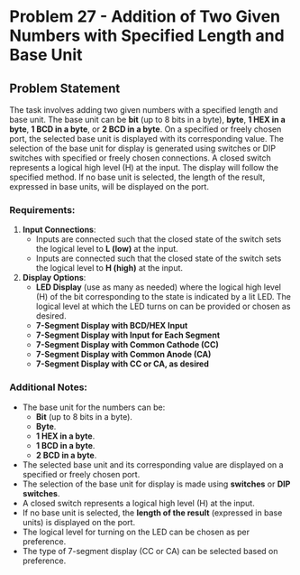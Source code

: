 # Problem 27 - Addition of Two Given Numbers with Specified Length and Base Unit

## Problem Statement

The task involves adding two given numbers with a specified length and base unit. The base unit can be **bit** (up to 8 bits in a byte), **byte**, **1 HEX in a byte**, **1 BCD in a byte**, or **2 BCD in a byte**. On a specified or freely chosen port, the selected base unit is displayed with its corresponding value. The selection of the base unit for display is generated using switches or DIP switches with specified or freely chosen connections. A closed switch represents a logical high level (H) at the input. The display will follow the specified method. If no base unit is selected, the length of the result, expressed in base units, will be displayed on the port.

### Requirements:
1. **Input Connections**:
   - Inputs are connected such that the closed state of the switch sets the logical level to **L (low)** at the input.
   - Inputs are connected such that the closed state of the switch sets the logical level to **H (high)** at the input.
2. **Display Options**:
   - **LED Display** (use as many as needed) where the logical high level (H) of the bit corresponding to the state is indicated by a lit LED. The logical level at which the LED turns on can be provided or chosen as desired.
   - **7-Segment Display with BCD/HEX Input**
   - **7-Segment Display with Input for Each Segment**
   - **7-Segment Display with Common Cathode (CC)**
   - **7-Segment Display with Common Anode (CA)**
   - **7-Segment Display with CC or CA, as desired**

### Additional Notes:
- The base unit for the numbers can be:
  - **Bit** (up to 8 bits in a byte).
  - **Byte**.
  - **1 HEX in a byte**.
  - **1 BCD in a byte**.
  - **2 BCD in a byte**.
- The selected base unit and its corresponding value are displayed on a specified or freely chosen port.
- The selection of the base unit for display is made using **switches** or **DIP switches**.
- A closed switch represents a logical high level (H) at the input.
- If no base unit is selected, the **length of the result** (expressed in base units) is displayed on the port.
- The logical level for turning on the LED can be chosen as per preference.
- The type of 7-segment display (CC or CA) can be selected based on preference.
